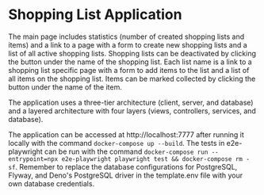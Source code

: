 # Shopping List Application

The main page includes statistics (number of created shopping lists and items) and a link to a page with a form to create new shopping lists and a list of all active shopping lists. Shopping lists can be deactivated by clicking the button under the name of the shopping list. Each list name is a link to a shopping list specific page with a form to add items to the list and a list of all items on the shopping list. Items can be marked collected by clicking the button under the name of the item.

The application uses a three-tier architecture (client, server, and database) and a layered architecture with four layers (views, controllers, services, and database).

The application can be accessed at http://localhost:7777 after running it locally with the command ```docker-compose up --build```. The tests in e2e-playwright can be run with the command ```docker-compose run --entrypoint=npx e2e-playwright playwright test && docker-compose rm -sf```. Remember to replace the database configurations for PostgreSQL, Flyway, and Deno's PostgreSQL driver in the template.env file with your own database credentials.